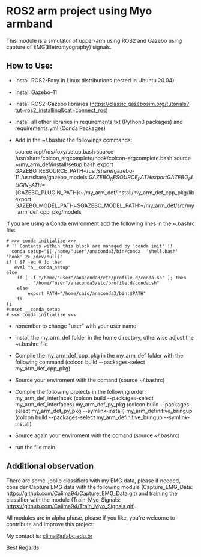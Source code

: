 # ROS2 arm project using Myo armband

This module is a simulator of upper-arm using ROS2 and Gazebo using capture of EMG(Eletromyography) signals.

## How to Use:

* Install ROS2-Foxy in Linux distributions (tested in Ubuntu 20.04)
* Install Gazebo-11
* Install ROS2-Gazebo libraries (https://classic.gazebosim.org/tutorials?tut=ros2_installing&cat=connect_ros)
* Install all other libraries in requirements.txt (Python3 packages) and requirements.yml (Conda Packages)
* Add in the ~/.bashrc the followings commands:
    
    source /opt/ros/foxy/setup.bash
    source /usr/share/colcon_argcomplete/hook/colcon-argcomplete.bash
    source ~/my_arm_def/install/setup.bash
    export GAZEBO_RESOURCE_PATH=/usr/share/gazebo-11:/usr/share/gazebo_models:${GAZEBO_RESOURCE_PATH}
    export GAZEBO_PLUGIN_PATH=${GAZEBO_PLUGIN_PATH}:~/my_arm_def/install/my_arm_def_cpp_pkg/lib
    export GAZEBO_MODEL_PATH=$GAZEBO_MODEL_PATH:~/my_arm_def/src/my_arm_def_cpp_pkg/models

if you are using a Conda environment add the following lines in the ~\.bashrc file:

    # >>> conda initialize >>>
    # !! Contents within this block are managed by 'conda init' !!
    __conda_setup="$('/home/"user"/anaconda3/bin/conda' 'shell.bash' 'hook' 2> /dev/null)"
    if [ $? -eq 0 ]; then
       eval "$__conda_setup"
    else
        if [ -f "/home/"user"/anaconda3/etc/profile.d/conda.sh" ]; then
            . "/home/"user"/anaconda3/etc/profile.d/conda.sh"
        else
            export PATH="/home/caio/anaconda3/bin:$PATH"
        fi
    fi
    #unset __conda_setup
    # <<< conda initialize <<<

* remember to change "user" with your user name

* Install the my_arm_def folder in the home directory, otherwise adjust the ~/.bashrc file
* Compile the my_arm_def_cpp_pkg in the my_arm_def folder with the following command (colcon build --packages-select my_arm_def_cpp_pkg)
* Source your enviroment with the comand (source ~/.bashrc)
* Compile the following projects in the following order:
    my_arm_def_interfaces (colcon build --packages-select my_arm_def_interfaces)
    my_arm_def_py_pkg (colcon build --packages-select my_arm_def_py_pkg --symlink-install)
    my_arm_definitive_bringup (colcon build --packages-select my_arm_definitive_bringup --symlink-install)
* Source again your enviroment with the comand (source ~/.bashrc)
* run the file main.

## Additional observation

There are some .joblib classifiers with my EMG data, please if needed, consider Capture EMG data with the following module (Capture_EMG_Data: https://github.com/Calima94/Capture_EMG_Data.git) and training the classifier with the module (Train_Myo_Signals: https://github.com/Calima94/Train_Myo_Signals.git).

All modules are in alpha phase, please if you like, you're welcome to contribute and improve this project:

My contact is: clima@ufabc.edu.br

Best Regards
    
